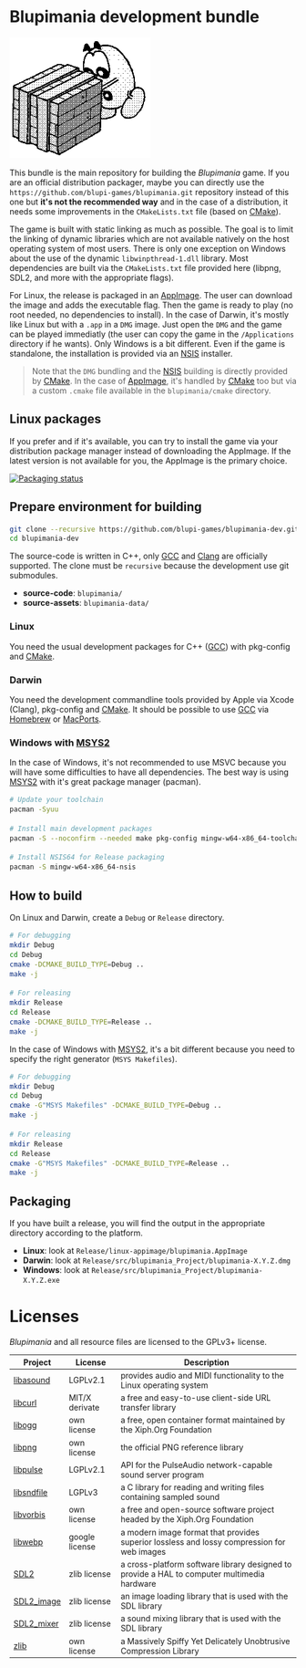 # Blupimania development bundle

![blupi](blupi.png)

This bundle is the main repository for building the _Blupimania_ game. If
you are an official distribution packager, maybe you can directly use the
`https://github.com/blupi-games/blupimania.git` repository instead of this
one but **it's not the recommended way** and in the case of a distribution,
it needs some improvements in the `CMakeLists.txt` file (based on [CMake][6]).

The game is built with static linking as much as possible. The goal is to
limit the linking of dynamic libraries which are not available natively on
the host operating system of most users. There is only one exception on Windows
about the use of the dynamic `libwinpthread-1.dll` library. Most dependencies
are built via the `CMakeLists.txt` file provided here (libpng, SDL2,
and more with the appropriate flags).

For Linux, the release is packaged in an [AppImage][1]. The user can download
the image and adds the executable flag. Then the game is ready to play (no root
needed, no dependencies to install). In the case of Darwin, it's mostly like
Linux but with a `.app` in a `DMG` image. Just open the `DMG` and the game can
be played immediatly (the user can copy the game in the `/Applications`
directory if he wants). Only Windows is a bit different. Even if the game is
standalone, the installation is provided via an [NSIS][2] installer.

> Note that the `DMG` bundling and the [NSIS][2] building is directly provided
> by [CMake][6]. In the case of [AppImage][1], it's handled by [CMake][6] too
> but via a custom `.cmake` file available in the `blupimania/cmake` directory.

## Linux packages

If you prefer and if it's available, you can try to install the game via your
distribution package manager instead of downloading the AppImage. If the latest
version is not available for you, the AppImage is the primary choice.

[![Packaging status](https://repology.org/badge/vertical-allrepos/blupimania.svg)](https://repology.org/project/blupimania/versions)

## Prepare environment for building

```sh
git clone --recursive https://github.com/blupi-games/blupimania-dev.git
cd blupimania-dev
```

The source-code is written in C++, only [GCC][4] and [Clang][5] are officially
supported. The clone must be `recursive` because the development use git
submodules.

- **source-code**: `blupimania/`
- **source-assets**: `blupimania-data/`

### Linux

You need the usual development packages for C++ ([GCC][4]) with pkg-config and
[CMake][6].

### Darwin

You need the development commandline tools provided by Apple via Xcode (Clang),
pkg-config and [CMake][6]. It should be possible to use [GCC][4] via
[Homebrew][7] or [MacPorts][8].

### Windows with [MSYS2][3]

In the case of Windows, it's not recommended to use MSVC because you will have
some difficulties to have all dependencies. The best way is using [MSYS2][3]
with it's great package manager (pacman).

```sh
# Update your toolchain
pacman -Syuu

# Install main development packages
pacman -S --noconfirm --needed make pkg-config mingw-w64-x86_64-toolchain mingw-w64-x86_64-cmake

# Install NSIS64 for Release packaging
pacman -S mingw-w64-x86_64-nsis
```

## How to build

On Linux and Darwin, create a `Debug` or `Release` directory.

```sh
# For debugging
mkdir Debug
cd Debug
cmake -DCMAKE_BUILD_TYPE=Debug ..
make -j

# For releasing
mkdir Release
cd Release
cmake -DCMAKE_BUILD_TYPE=Release ..
make -j
```

In the case of Windows with [MSYS2][3], it's a bit different because you need to
specify the right generator (`MSYS Makefiles`).

```sh
# For debugging
mkdir Debug
cd Debug
cmake -G"MSYS Makefiles" -DCMAKE_BUILD_TYPE=Debug ..
make -j

# For releasing
mkdir Release
cd Release
cmake -G"MSYS Makefiles" -DCMAKE_BUILD_TYPE=Release ..
make -j
```

## Packaging

If you have built a release, you will find the output in the appropriate
directory according to the platform.

- **Linux**: look at `Release/linux-appimage/blupimania.AppImage`
- **Darwin**: look at `Release/src/blupimania_Project/blupimania-X.Y.Z.dmg`
- **Windows**: look at `Release/src/blupimania_Project/blupimania-X.Y.Z.exe`

# Licenses

_Blupimania_ and all resource files are licensed to the GPLv3+ license.

| Project          | License        | Description                                                                                 |
| ---------------- | -------------- | ------------------------------------------------------------------------------------------- |
| [libasound][12]  | LGPLv2.1       | provides audio and MIDI functionality to the Linux operating system                         |
| [libcurl][13]    | MIT/X derivate | a free and easy-to-use client-side URL transfer library                                     |
| [libogg][22]     | own license    | a free, open container format maintained by the Xiph.Org Foundation                         |
| [libpng][15]     | own license    | the official PNG reference library                                                          |
| [libpulse][16]   | LGPLv2.1       | API for the PulseAudio network-capable sound server program                                 |
| [libsndfile][23] | LGPLv3         | a C library for reading and writing files containing sampled sound                          |
| [libvorbis][22]  | own license    | a free and open-source software project headed by the Xiph.Org Foundation                   |
| [libwebp][24]    | google license | a modern image format that provides superior lossless and lossy compression for web images  |
| [SDL2][18]       | zlib license   | a cross-platform software library designed to provide a HAL to computer multimedia hardware |
| [SDL2_image][19] | zlib license   | an image loading library that is used with the SDL library                                  |
| [SDL2_mixer][20] | zlib license   | a sound mixing library that is used with the SDL library                                    |
| [zlib][21]       | own license    | a Massively Spiffy Yet Delicately Unobtrusive Compression Library                           |

[1]: http://appimage.org
[2]: http://nsis.sourceforge.net
[3]: http://www.msys2.org
[4]: https://gcc.gnu.org
[5]: https://clang.llvm.org
[6]: https://cmake.org
[7]: https://brew.sh
[8]: https://macports.org
[12]: https://www.alsa-project.org
[13]: https://curl.haxx.se/libcurl/
[15]: http://www.libpng.org/pub/png/libpng.html
[16]: https://freedesktop.org/software/pulseaudio/doxygen/
[18]: https://www.libsdl.org
[19]: https://github.com/libsdl-org/SDL_image
[20]: https://github.com/libsdl-org/SDL_mixer
[21]: https://zlib.net/
[22]: https://xiph.org/downloads/
[23]: http://www.mega-nerd.com/libsndfile/
[24]: https://developers.google.com/speed/webp

